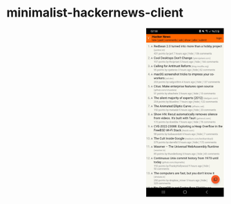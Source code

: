 # minimalist-hackernews-client

<img align="right" src="https://github.com/Aydeniztr/minimalist-hackernews-client/blob/main/images/Screenshot_20220617-025802_hacker-news.JPG" width=180px height=390px>
